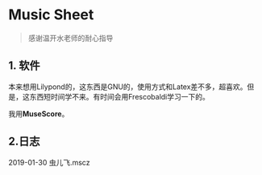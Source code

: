 # Music Sheet

>  感谢温开水老师的耐心指导



## 1. 软件

本来想用Lilypond的，这东西是GNU的，使用方式和Latex差不多，超喜欢。但是，这东西短时间学不来。有时间会用Frescobaldi学习一下的。

我用<b>MuseScore</b>。

## 2.日志

2019-01-30 虫儿飞.mscz